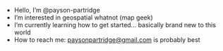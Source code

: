 - Hello, I’m @payson-partridge
- I’m interested in geospatial whatnot (map geek)
- I’m currently learning how to get started... basically brand new to this world
- How to reach me: paysonpartridge@gmail.com is probably best


